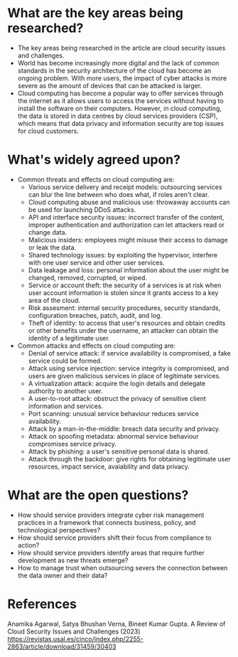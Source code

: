 # What are the key areas being researched?

* The key areas being researched in the article are cloud security issues and challenges.
* World has become increasingly more digital and the lack of common standards in the security architecture of the cloud has become an ongoing problem. With more users, the impact of cyber attacks is more severe as the amount of devices that can be attacked is larger.
* Cloud computing has become a popular way to offer services through the internet as it allows users to access the services without having to install the software on their computers. However, in cloud computing, the data is stored in data centres by cloud services providers (CSP), which means that data privacy and information security are top issues for cloud customers.

# What's widely agreed upon?

* Common threats and effects on cloud computing are:
  * Various service delivery and receipt models: outsourcing services can blur the line between who does what, if roles aren't clear.
  * Cloud computing abuse and malicious use: throwaway accounts can be used for launching DDoS attacks.
  * API and interface security issues: incorrect transfer of the content, improper authentication and authorization can let attackers read or change data.
  * Malicious insiders: employees might misuse their access to damage or leak the data.
  * Shared technology issues: by exploiting the hypervisor, interfere with one user service and other user services.
  * Data leakage and loss: personal information about the user might be changed, removed, corrupted, or wiped.
  * Service or account theft: the security of a services is at risk when user account information is stolen since it grants access to a key area of the cloud.
  * Risk assesment: internal security procedures, security standards, configuration breaches, patch, audit, and log.
  * Theft of identity: to access that user's resources and obtain credits or other benefits under the username, an attacker can obtain the identity of a legitimate user.
* Common attacks and effects on cloud computing are:
  * Denial of service attack: if service availability is compromised, a fake service could be formed.
  * Attack using service injection: service integrity is compromised, and users are given malicious services in place of legitimate services.
  * A virtualization attack: acquire the login details and delegate authority to another user.
  * A user-to-root attack: obstruct the privacy of sensitive client information and services.
  * Port scanning: unusual service behaviour reduces service availability.
  * Attack by a man-in-the-middle: breach data security and privacy.
  * Attack on spoofing metadata: abnormal service behaviour compromises service privacy.
  * Attack by phishing: a user's sensitive personal data is shared.
  * Attack through the backdoor: give rights for obtaining legitimate user resources, impact service, avaiability and data privacy.


# What are the open questions?

* How should service providers integrate cyber risk management practices in a framework that connects business, policy, and technological perspectives?
* How should service providers shift their focus from compliance to action?
* How should service providers identify areas that require further development as new threats emerge?
* How to manage trust when outsourcing severs the connection between the data owner and their data?


# References

Anamika Agarwal, Satya Bhushan Verna, Bineet Kumar Gupta. A Review of Cloud Security Issues and Challenges (2023) https://revistas.usal.es/cinco/index.php/2255-2863/article/download/31459/30403
